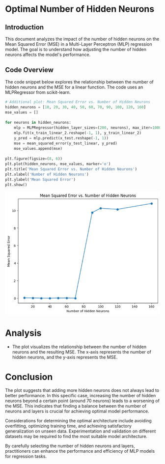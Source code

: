 # Optimal Number of Hidden Neurons

## Introduction

This document analyzes the impact of the number of hidden neurons on the Mean Squared Error (MSE) in a Multi-Layer Perceptron (MLP) regression model. The goal is to understand how adjusting the number of hidden neurons affects the model's performance.

## Code Overview

The code snippet below explores the relationship between the number of hidden neurons and the MSE for a linear function. The code uses an MLPRegressor from scikit-learn.

```python
# Additional plot: Mean Squared Error vs. Number of Hidden Neurons
hidden_neurons = [10, 20, 30, 40, 50, 60, 70, 90, 100, 120, 160]
mse_values = []

for neurons in hidden_neurons:
    mlp = MLPRegressor(hidden_layer_sizes=(200, neurons), max_iter=10000, random_state=42)
    mlp.fit(x_train_linear_2.reshape(-1, 1), y_train_linear_2)
    y_pred = mlp.predict(x_test.reshape(-1, 1))
    mse = mean_squared_error(y_test_linear, y_pred)
    mse_values.append(mse)

plt.figure(figsize=(8, 6))
plt.plot(hidden_neurons, mse_values, marker='o')
plt.title('Mean Squared Error vs. Number of Hidden Neurons')
plt.xlabel('Number of Hidden Neurons')
plt.ylabel('Mean Squared Error')
plt.show()
```

![MSE vs. Number of Hidden Neurons](/output_balance.png)
# Analysis

- The plot visualizes the relationship between the number of hidden neurons and the resulting MSE. The x-axis represents the number of hidden neurons, and the y-axis represents the MSE.

# Conclusion

The plot suggests that adding more hidden neurons does not always lead to better performance. In this specific case, increasing the number of hidden neurons beyond a certain point (around 70 neurons) leads to a worsening of the MSE. This indicates that finding a balance between the number of neurons and layers is crucial for achieving optimal model performance.

Considerations for determining the optimal architecture include avoiding overfitting, optimizing training time, and achieving satisfactory generalization on unseen data. Experimentation and validation on different datasets may be required to find the most suitable model architecture.

By carefully selecting the number of hidden neurons and layers, practitioners can enhance the performance and efficiency of MLP models for regression tasks.
